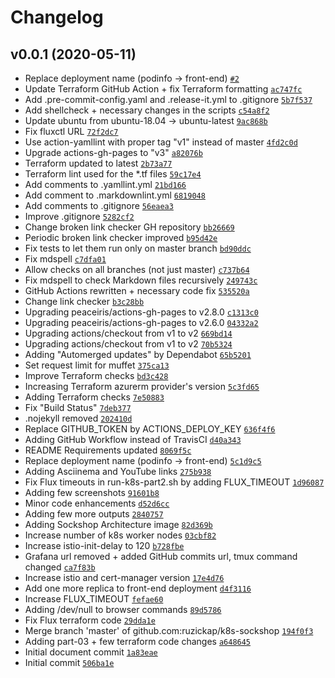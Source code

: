 # Changelog

## v0.0.1 (2020-05-11)

- Replace deployment name (podinfo -&gt; front-end) [`#2`](https://github.com/ruzickap/k8s-sockshop/pull/2)
- Update Terraform GitHub Action + fix Terraform formatting [`ac747fc`](https://github.com/ruzickap/k8s-sockshop/commit/ac747fc57bfc6d4ea20e65c0a0e576da56d41d87)
- Add .pre-commit-config.yaml and .release-it.yml to .gitignore [`5b7f537`](https://github.com/ruzickap/k8s-sockshop/commit/5b7f537dca59bd675ee83ec8c8bc54d77e843bf0)
- Add shellcheck + necessary changes in the scripts [`c54a8f2`](https://github.com/ruzickap/k8s-sockshop/commit/c54a8f2802f4b0f55818f083add861224c6fc252)
- Update ubuntu from ubuntu-18.04 -&gt; ubuntu-latest [`9ac868b`](https://github.com/ruzickap/k8s-sockshop/commit/9ac868bc00c9c5e037633241990c67fab2ce7eac)
- Fix fluxctl URL [`72f2dc7`](https://github.com/ruzickap/k8s-sockshop/commit/72f2dc7a6ce31d956f44f2f96839a495d4cd47c3)
- Use action-yamllint with proper tag "v1" instead of master [`4fd2c0d`](https://github.com/ruzickap/k8s-sockshop/commit/4fd2c0d04994e9639e917aa748cccfaeb22a5e25)
- Upgrade actions-gh-pages to "v3" [`a82076b`](https://github.com/ruzickap/k8s-sockshop/commit/a82076b2876921fd2d58980be1e9ea30fa52d581)
- Terraform updated to latest [`2b73a77`](https://github.com/ruzickap/k8s-sockshop/commit/2b73a7773cf74def9f1e31edfb3b37b42ed8e56a)
- Terraform lint used for the *.tf files [`59c17e4`](https://github.com/ruzickap/k8s-sockshop/commit/59c17e48d05d7553308c25d7b4734812ab7c19f2)
- Add comments to .yamllint.yml [`21bd166`](https://github.com/ruzickap/k8s-sockshop/commit/21bd166905ea66484bd66354d2b3ac0d23755657)
- Add comment to .markdownlint.yml [`6819048`](https://github.com/ruzickap/k8s-sockshop/commit/68190486e454a2f1ab75e82efef48099997b1c6b)
- Add comments to .gitignore [`56eaea3`](https://github.com/ruzickap/k8s-sockshop/commit/56eaea3951e26f932f27c854526865a14388e0b9)
- Improve .gitignore [`5282cf2`](https://github.com/ruzickap/k8s-sockshop/commit/5282cf26080a698371eec765b611e943d689840d)
- Change broken link checker GH repository [`bb26669`](https://github.com/ruzickap/k8s-sockshop/commit/bb266699e27cfcae0097a8c5858db24079c67653)
- Periodic broken link checker improved [`b95d42e`](https://github.com/ruzickap/k8s-sockshop/commit/b95d42e4610e0c86e607d6090dbe924cfcb5fc41)
- Fix tests to let them run only on master branch [`bd90ddc`](https://github.com/ruzickap/k8s-sockshop/commit/bd90ddc6b05592c6f5519859e5c8e3a25144129c)
- Fix mdspell [`c7dfa01`](https://github.com/ruzickap/k8s-sockshop/commit/c7dfa01d93577cb147bbadd61ba48f9210edc426)
- Allow checks on all branches (not just master) [`c737b64`](https://github.com/ruzickap/k8s-sockshop/commit/c737b64ec1d9840a355f7d0377c1e0ecb10bd793)
- Fix mdspell to check Markdown files recursively [`249743c`](https://github.com/ruzickap/k8s-sockshop/commit/249743cc81a940856bb3c6ce7bff9f8acaab4863)
- GitHub Actions rewritten + necessary code fix [`535520a`](https://github.com/ruzickap/k8s-sockshop/commit/535520aaca9b632edc15667199104b07dc1cdbd4)
- Change link checker [`b3c28bb`](https://github.com/ruzickap/k8s-sockshop/commit/b3c28bb0054e9f98cbc7517ac14e8820d1f6a8ec)
- Upgrading peaceiris/actions-gh-pages to v2.8.0 [`c1313c0`](https://github.com/ruzickap/k8s-sockshop/commit/c1313c00f8332e405095d12cc1517d8d0ffe6ea3)
- Upgrading peaceiris/actions-gh-pages to v2.6.0 [`04332a2`](https://github.com/ruzickap/k8s-sockshop/commit/04332a2f67fb91bb79f65f7e7606bea6d6b21db7)
- Upgrading actions/checkout from v1 to v2 [`669bd14`](https://github.com/ruzickap/k8s-sockshop/commit/669bd14ce93e5af199a9d78c8e6218253a997315)
- Upgrading actions/checkout from v1 to v2 [`70b5324`](https://github.com/ruzickap/k8s-sockshop/commit/70b53244b46a0034415388546c0b021d929eff77)
- Adding "Automerged updates" by Dependabot [`65b5201`](https://github.com/ruzickap/k8s-sockshop/commit/65b5201a80109a2a8f305c3253959d6bfa01c95e)
- Set request limit for muffet [`375ca13`](https://github.com/ruzickap/k8s-sockshop/commit/375ca13706164599ba5d3eb87071ebd51e7ef8dc)
- Improve Terraform checks [`bd3c428`](https://github.com/ruzickap/k8s-sockshop/commit/bd3c4282bc4eb510b1bcd97f17ce338386db4a37)
- Increasing Terraform azurerm provider's version [`5c3fd65`](https://github.com/ruzickap/k8s-sockshop/commit/5c3fd6555f589eacbfc9d5c2b279d0ca5996f074)
- Adding Terraform checks [`7e50883`](https://github.com/ruzickap/k8s-sockshop/commit/7e508830c67889bb0e5b356855aa8557d75ad3ae)
- Fix "Build Status" [`7deb377`](https://github.com/ruzickap/k8s-sockshop/commit/7deb37752cf83e42b51c11f73e26bed68f3c21ea)
- .nojekyll removed [`202410d`](https://github.com/ruzickap/k8s-sockshop/commit/202410d6f13f93684b158710a2eae428afdb9600)
- Replace GITHUB_TOKEN by ACTIONS_DEPLOY_KEY [`636f4f6`](https://github.com/ruzickap/k8s-sockshop/commit/636f4f6a566e075b1355c9253c9ceaae205bb2ed)
- Adding GitHub Workflow instead of TravisCI [`d40a343`](https://github.com/ruzickap/k8s-sockshop/commit/d40a343893fc98c6196c55f9952c8555fca6c2ae)
- README Requirements updated [`8069f5c`](https://github.com/ruzickap/k8s-sockshop/commit/8069f5cf0a8fedefdb161f9780f5dbe6e8fa7a5d)
- Replace deployment name (podinfo -&gt; front-end) [`5c1d9c5`](https://github.com/ruzickap/k8s-sockshop/commit/5c1d9c5f1a232a5d3c6af3a944833534409a8ba2)
- Adding Asciinema and YouTube links [`275b938`](https://github.com/ruzickap/k8s-sockshop/commit/275b938a70b8929ae0fb7d325761176b1758d051)
- Fix Flux timeouts in run-k8s-part2.sh by adding FLUX_TIMEOUT [`1d96087`](https://github.com/ruzickap/k8s-sockshop/commit/1d96087c2be6730c7c756414e7fa4873a811e0f9)
- Adding few screenshots [`91601b8`](https://github.com/ruzickap/k8s-sockshop/commit/91601b89e9a14ee79908b78d77b73f877c6dff9a)
- Minor code enhancements [`d52d6cc`](https://github.com/ruzickap/k8s-sockshop/commit/d52d6cc0f5f79287d6cc2c4a1f1d621d174aac13)
- Adding few more outputs [`2840757`](https://github.com/ruzickap/k8s-sockshop/commit/28407572b318c75c762171b53805268d26628326)
- Adding Sockshop Architecture image [`82d369b`](https://github.com/ruzickap/k8s-sockshop/commit/82d369b55ac2f658c98a8ddcb526864d27f4b6d3)
- Increase number of k8s worker nodes [`03cbf82`](https://github.com/ruzickap/k8s-sockshop/commit/03cbf824ce5b02f784c964cc6bf9496bc51a853a)
- Increase istio-init-delay to 120 [`b728fbe`](https://github.com/ruzickap/k8s-sockshop/commit/b728fbed007dacbcf2d5f588de2cd44985312d40)
- Grafana url removed + added GitHub commits url, tmux command changed [`ca7f83b`](https://github.com/ruzickap/k8s-sockshop/commit/ca7f83be381e32862a8d1d273d12afcfd799de38)
- Increase istio and cert-manager version [`17e4d76`](https://github.com/ruzickap/k8s-sockshop/commit/17e4d76871126ee4e3ddfd01547e247aabd5909d)
- Add one more replica to front-end deployment [`d4f3116`](https://github.com/ruzickap/k8s-sockshop/commit/d4f31165e455b11948f44cdba87d6642e0a8d29e)
- Increase FLUX_TIMEOUT [`fefae60`](https://github.com/ruzickap/k8s-sockshop/commit/fefae6084fbfc6b065cc2fb7e20addd59779768c)
- Adding /dev/null to browser commands [`89d5786`](https://github.com/ruzickap/k8s-sockshop/commit/89d57862ccf450aaa3fa51fe090f41cac6e2f644)
- Fix Flux terraform code [`29dda1e`](https://github.com/ruzickap/k8s-sockshop/commit/29dda1e4db3625de79a26bf2534389f859eea866)
- Merge branch 'master' of github.com:ruzickap/k8s-sockshop [`194f0f3`](https://github.com/ruzickap/k8s-sockshop/commit/194f0f3e69cb0dc96cbfb4b6c7f7cba7c71f5971)
- Adding part-03 + few terraform code changes [`a648645`](https://github.com/ruzickap/k8s-sockshop/commit/a648645bf898d921b0f8fbcd74072fd149e3bcac)
- Initial document commit [`1a83eae`](https://github.com/ruzickap/k8s-sockshop/commit/1a83eae818e7f4bc60d27829298e3d2a3b35cfc0)
- Initial commit [`506ba1e`](https://github.com/ruzickap/k8s-sockshop/commit/506ba1ed6c2379bb23cab6b9aeeea992490296e8)
